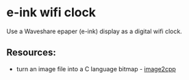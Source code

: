# e-ink wifi clock

Use a Waveshare epaper (e-ink) display as a digital wifi clock.



## Resources:

- turn an image file into a C language bitmap - [image2cpp](https://javl.github.io/image2cpp/)

